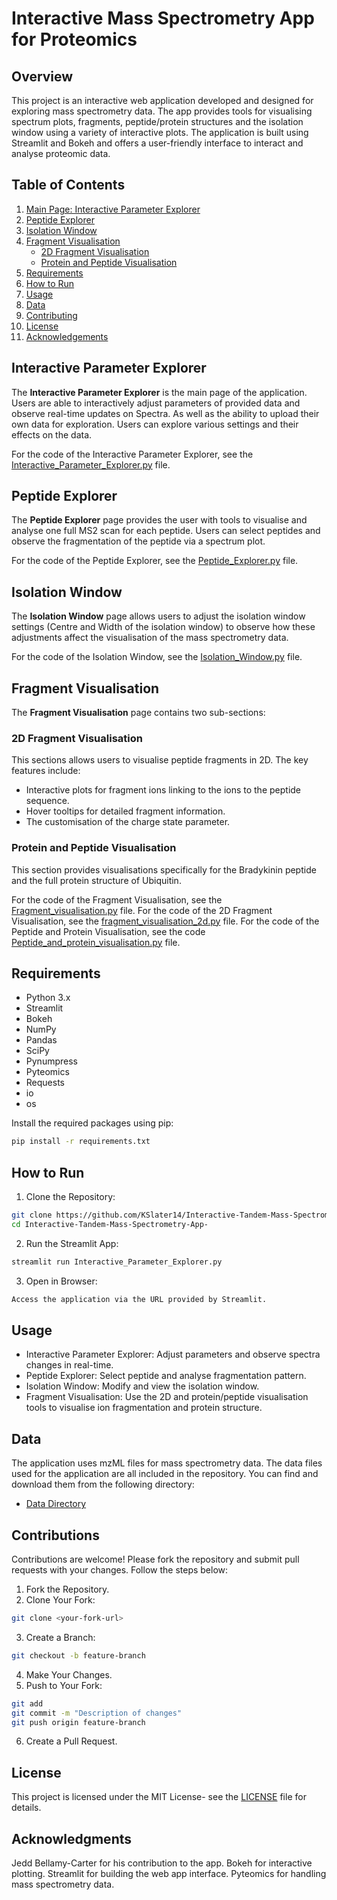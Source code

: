 # Interactive Mass Spectrometry App for Proteomics

## Overview 

This project is an interactive web application developed and designed for exploring mass spectrometry data. The app provides tools for visualising spectrum plots, fragments, peptide/protein structures and the isolation window using a variety of interactive plots. The application is built using Streamlit and Bokeh and offers a user-friendly interface to interact and analyse proteomic data. 

## Table of Contents 

1. [Main Page: Interactive Parameter Explorer](#interactive-parameter-explorer)
2. [Peptide Explorer](#peptide-explorer)
3. [Isolation Window](#isolation-window)
4. [Fragment Visualisation](#fragment-visualisation)
    - [2D Fragment Visualisation](#2d-fragment-visualisation)
    - [Protein and Peptide Visualisation](#protein-and-peptide-visualisation)
5. [Requirements](#requirements)
6. [How to Run](#how-to-run)
7. [Usage](#usage)
8. [Data](#data)
9. [Contributing](#contributing)
10. [License](#license)
11. [Acknowledgements](#acknowledgements)

## Interactive Parameter Explorer

The **Interactive Parameter Explorer** is the main page of the application. Users are able to interactively adjust parameters of provided data and observe real-time updates on Spectra. As well as the ability to upload their own data for exploration. Users can explore various settings and their effects on the data. 

For the code of the Interactive Parameter Explorer, see the [Interactive_Parameter_Explorer.py](https://github.com/KSlater14/Interactive-Tandem-Mass-Spectrometry-App-/blob/main/Interactive_Parameter_Explorer.py) file. 

## Peptide Explorer 

The **Peptide Explorer** page provides the user with tools to visualise and analyse one full MS2 scan for each peptide. Users can select peptides and observe the fragmentation of the peptide via a spectrum plot. 

For the code of the Peptide Explorer, see the [Peptide_Explorer.py](https://github.com/KSlater14/Interactive-Tandem-Mass-Spectrometry-App-/blob/main/pages/Peptide_Explorer.py) file. 

## Isolation Window 

The **Isolation Window** page allows users to adjust the isolation window settings (Centre and Width of the isolation window) to observe how these adjustments affect the visualisation of the mass spectrometry data. 

For the code of the Isolation Window, see the [Isolation_Window.py](https://github.com/KSlater14/Interactive-Tandem-Mass-Spectrometry-App-/blob/main/pages/Isolation_Window.py) file. 

## Fragment Visualisation

The **Fragment Visualisation** page contains two sub-sections: 

### 2D Fragment Visualisation 
This sections allows users to visualise peptide fragments in 2D. The key features include:
- Interactive plots for fragment ions linking to the ions to the peptide sequence. 
- Hover tooltips for detailed fragment information. 
- The customisation of the charge state parameter. 

### Protein and Peptide Visualisation
This section provides visualisations specifically for the Bradykinin peptide and the full protein structure of Ubiquitin. 

For the code of the Fragment Visualisation, see the [Fragment_visualisation.py](https://github.com/KSlater14/Interactive-Tandem-Mass-Spectrometry-App-/blob/main/pages/Fragment_visualisation.py) file. 
For the code of the 2D Fragment Visualisation, see the [fragment_visualisation_2d.py](https://github.com/KSlater14/Interactive-Tandem-Mass-Spectrometry-App-/blob/main/pages/Fragment_visualisation_pages/fragment_visualisation_2d.py) file. 
For the code of the Peptide and Protein Visualisation, see the code [Peptide_and_protein_visualisation.py](https://github.com/KSlater14/Interactive-Tandem-Mass-Spectrometry-App-/blob/main/pages/Fragment_visualisation_pages/Peptide_and_protein_visualisation.py) file. 

## Requirements 

- Python 3.x 
- Streamlit 
- Bokeh
- NumPy
- Pandas
- SciPy
- Pynumpress
- Pyteomics
- Requests
- io 
- os 

Install the required packages using pip:

```bash 
pip install -r requirements.txt 
```

## How to Run 
1. Clone the Repository:

```bash
git clone https://github.com/KSlater14/Interactive-Tandem-Mass-Spectrometry-App-.git
cd Interactive-Tandem-Mass-Spectrometry-App-
```

2. Run the Streamlit App:
```bash
streamlit run Interactive_Parameter_Explorer.py
```

3. Open in Browser: 
```bash
Access the application via the URL provided by Streamlit. 
``` 

## Usage 
- Interactive Parameter Explorer: Adjust parameters and observe spectra changes in real-time. 
- Peptide Explorer: Select peptide and analyse fragmentation pattern. 
- Isolation Window: Modify and view the isolation window. 
- Fragment Visualisation: Use the 2D and protein/peptide visualisation tools to visualise ion fragmentation and protein structure. 

## Data
The application uses mzML files for mass spectrometry data. The data files used for the application are all included in the repository. You can find and download them from the following directory:

- [Data Directory](https://github.com/KSlater14/Interactive-Tandem-Mass-Spectrometry-App-/tree/main/Data)

## Contributions 
Contributions are welcome! Please fork the repository and submit pull requests with your changes. Follow the steps below: 
1. Fork the Repository.
2. Clone Your Fork:
```bash
git clone <your-fork-url>
```
3. Create a Branch:
```bash
git checkout -b feature-branch
```
4. Make Your Changes.
5. Push to Your Fork:
```bash
git add
git commit -m "Description of changes"
git push origin feature-branch 
```
6. Create a Pull Request. 

## License
This project is licensed under the MIT License- see the [LICENSE](https://github.com/KSlater14/Interactive-Tandem-Mass-Spectrometry-App-/blob/main/__init__.py) file for details. 

## Acknowledgments 
Jedd Bellamy-Carter for his contribution to the app. 
Bokeh for interactive plotting. 
Streamlit for building the web app interface. 
Pyteomics for handling mass spectrometry data. 


